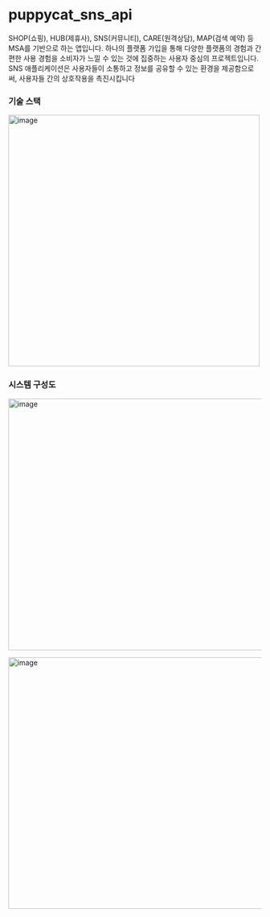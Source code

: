 # puppycat_sns_api
SHOP(쇼핑), HUB(제휴사), SNS(커뮤니티), CARE(원격상담), MAP(검색 예약) 등 MSA를 기반으로 하는 앱입니다.
하나의 플랫폼 가입을 통해 다양한 플랫폼의 경험과 간편한 사용 경험을 소비자가 느낄 수 있는 것에 집중하는 사용자 중심의 프로젝트입니다.
SNS 애플리케이션은 사용자들이 소통하고 정보를 공유할 수 있는 환경을 제공함으로써, 사용자들 간의 상호작용을 촉진시킵니다 


### 기술 스택
<img width="500" height="500" alt="image" src="https://github.com/odong2/puppycat_sns_api/assets/95892601/ec8ecab5-6590-4790-8e72-b4fcbc8c4e58">


### 시스템 구성도

<p><img width="700" height="500" alt="image" src="https://github.com/odong2/puppycat_sns_api/assets/95892601/9c0805b5-b05c-4b00-8ed4-daf19d817a34"></p>
<p><img width="700" height="500" alt="image" src="https://github.com/odong2/puppycat_sns_api/assets/95892601/99bd66ba-d761-41df-a7b1-cb981e960cae"></p>
